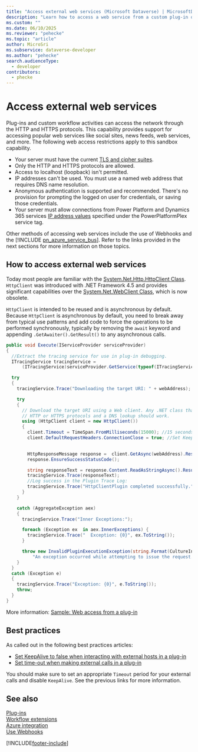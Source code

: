 ```yaml
---
title: "Access external web services (Microsoft Dataverse) | MicrosoftDocs"
description: "Learn how to access a web service from a custom plug-in or workflow activity."
ms.custom: ""
ms.date: 06/10/2025
ms.reviewer: "pehecke"
ms.topic: "article"
author: MicroSri
ms.subservice: dataverse-developer
ms.author: "pehecke"
search.audienceType: 
  - developer
contributors:
  - phecke
---
```

# Access external web services

Plug-ins and custom workflow activities can access the network through the HTTP and HTTPS protocols. This capability provides support for accessing popular web services like social sites, news feeds, web services, and more. The following web access restrictions apply to this sandbox capability.  
  
- Your server must have the current [TLS and cipher suites](/power-platform/admin/onpremises-server-cipher-tls-requirements).
- Only the HTTP and HTTPS protocols are allowed.
- Access to localhost (loopback) isn't permitted.
- IP addresses can't be used. You must use a named web address that requires DNS name resolution.
- Anonymous authentication is supported and recommended. There's no provision for prompting the logged on user for credentials, or saving those credentials.
- Your server must allow connections from Power Platform and Dynamics 365 services [IP address values](/power-platform/admin/online-requirements#ip-addresses-required) specified under the PowerPlatformPlex service tag.

Other methods of accessing web services include the use of Webhooks and the [!INCLUDE [pn_azure_service_bus](../../includes/pn_azure_service_bus.md)]. Refer to the links provided in the next sections for more information on those topics.

## How to access external web services

Today most people are familiar with  the [System.Net.Http.HttpClient Class](/dotnet/api/system.net.http.httpclient). `HttpClient` was introduced with .NET Framework 4.5 and provides significant capabilities over the [System.Net.WebClient Class](/dotnet/api/system.net.webclient), which is now obsolete.

`HttpClient` is intended to be reused and is asynchronous by default. Because `HttpClient` is asynchronous by default, you need to break away from typical use patterns and add code to force the operations to be performed synchronously, typically by removing the `await` keyword and appending `.GetAwaiter().GetResult()` to any asynchronous calls.

```csharp
public void Execute(IServiceProvider serviceProvider)
{
  //Extract the tracing service for use in plug-in debugging.
  ITracingService tracingService =
      (ITracingService)serviceProvider.GetService(typeof(ITracingService));

  try
  {
    tracingService.Trace("Downloading the target URI: " + webAddress);

    try
    {
      // Download the target URI using a Web client. Any .NET class that uses the
      // HTTP or HTTPS protocols and a DNS lookup should work.
      using (HttpClient client = new HttpClient())
      {
        client.Timeout = TimeSpan.FromMilliseconds(15000); //15 seconds
        client.DefaultRequestHeaders.ConnectionClose = true; //Set KeepAlive to false
        

        HttpResponseMessage response =  client.GetAsync(webAddress).Result; //Make sure it is synchonrous
        response.EnsureSuccessStatusCode();

        string responseText = response.Content.ReadAsStringAsync().Result; //Make sure it is synchonrous
        tracingService.Trace(responseText);
        //Log success in the Plugin Trace Log:
        tracingService.Trace("HttpClientPlugin completed successfully.");
      }
    }

    catch (AggregateException aex)
    {
      tracingService.Trace("Inner Exceptions:");

      foreach (Exception ex  in aex.InnerExceptions) {
        tracingService.Trace("  Exception: {0}", ex.ToString());
      }

      throw new InvalidPluginExecutionException(string.Format(CultureInfo.InvariantCulture,
          "An exception occurred while attempting to issue the request.", aex));
    }
  }
  catch (Exception e)
  {
    tracingService.Trace("Exception: {0}", e.ToString());
    throw;
  }
}
```

More information: [Sample: Web access from a plug-in](org-service/samples/web-access-plugin.md)

## Best practices

As called out in the following best practices articles:

- [Set KeepAlive to false when interacting with external hosts in a plug-in](best-practices/business-logic/set-keepalive-false-interacting-external-hosts-plugin.md)
- [Set time-out when making external calls in a plug-in](best-practices/business-logic/set-timeout-for-external-calls-from-plug-ins.md)

You should make sure to set an appropriate `Timeout` period for your external calls and disable `KeepAlive`. See the previous links for more information.

## See also

[Plug-ins](plug-ins.md)<br />
[Workflow extensions](workflow/workflow-extensions.md)<br />
[Azure integration](azure-integration.md)<br />
[Use Webhooks](use-webhooks.md)<br />

[!INCLUDE[footer-include](../../includes/footer-banner.md)]
